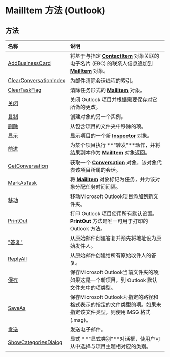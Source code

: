 
# MailItem 方法 (Outlook)

## 方法



|**名称**|**说明**|
|:-----|:-----|
|[AddBusinessCard](a30d201b-3073-11c1-0f0c-81c7a3aba6e2.md)|将基于与指定  **[ContactItem](8e32093c-a678-f1fd-3f35-c2d8994d166f.md)** 对象关联的电子名片 (EBC) 的联系人信息追加到 **[MailItem](14197346-05d2-0250-fa4c-4a6b07daf25f.md)** 对象。|
|[ClearConversationIndex](5246a0ac-d4e3-4c3b-8362-f5b65e1a28ab.md)|为邮件清除会话线程的索引。|
|[ClearTaskFlag](833f62c1-2a99-b5ce-76cb-629b195aa63c.md)|清除任务形式的  **[MailItem](14197346-05d2-0250-fa4c-4a6b07daf25f.md)** 对象。|
|[关闭](00a8a4e8-9bdc-d1bc-cb61-c6d925fb754f.md)|关闭 Outlook 项目并根据需要保存对它所做的更改。|
|[复制](a9356844-e31e-eb0f-c0f5-a2923ad127db.md)|创建对象的另一个实例。|
|[删除](342c6003-e7c5-7314-453c-151fc51d5b2d.md)|从包含项目的文件夹中移除的项。|
|[显示](19ead642-b7bd-579f-e43b-ef5c5d0cfecb.md)|显示项目的一个新  **[Inspector](d7384756-669c-0549-1032-c3b864187994.md)** 对象。|
|[前进](5b8c2261-c5ac-fd80-8acf-dfa645a04a1e.md)|为某个项目执行 **"转发"**动作，并将结果副本作为  **[MailItem](14197346-05d2-0250-fa4c-4a6b07daf25f.md)** 对象返回。|
|[GetConversation](f2017571-087c-1e83-4003-cb95097d43da.md)|获取一个  **[Conversation](2705d38a-ebc0-e5a7-208b-ffe1f5446b1b.md)** 对象，该对象代表该项目所属的会话。|
|[MarkAsTask](ee38093d-a180-07f7-eae8-c9dbb2e8f413.md)|将  **[MailItem](14197346-05d2-0250-fa4c-4a6b07daf25f.md)** 对象标记为任务，并为该对象分配任务时间间隔。|
|[移动](08a0fa20-b891-393a-00fa-5a8fb5405cf6.md)|移动Microsoft Outlook项目添加到新文件夹。|
|[PrintOut](15dc35c1-9dd1-6337-8c61-24d251639d9d.md)|打印 Outlook 项目使用所有默认设置。 **PrintOut** 方法是唯一可用于打印的 Outlook 方法。|
|["答复"](c03208a4-dd31-a8ff-0dcd-4ef37a36beb2.md)|从原始邮件创建答复并预先将地址设为原始发件人。|
|[ReplyAll](25a1723a-864b-1526-9897-26e40042f119.md)|从原始邮件创建给所有原始收件人的答复。|
|[保存](7d7b5f22-4749-e908-41a7-12a4c730c695.md)|保存Microsoft Outlook当前文件夹的项; 如果这是一个新项目，到 Outlook 默认文件夹中的项类型。|
|[SaveAs](b81cf18b-0b0a-19b9-9e88-c6ae0bdc761a.md)|保存Microsoft Outlook为指定的路径和格式表示的指定的文件类型的项。如果未指定该文件类型，则使用 MSG 格式 (.msg)。|
|[发送](78c85013-523e-447b-c47d-2da0705f1fe0.md)|发送电子邮件。|
|[ShowCategoriesDialog](212dfd98-c0a2-7f94-249f-ba9baec34882.md)|显式 **"显式类别"**对话框，使用户可从中选择与项目主题相对应的类别。|
